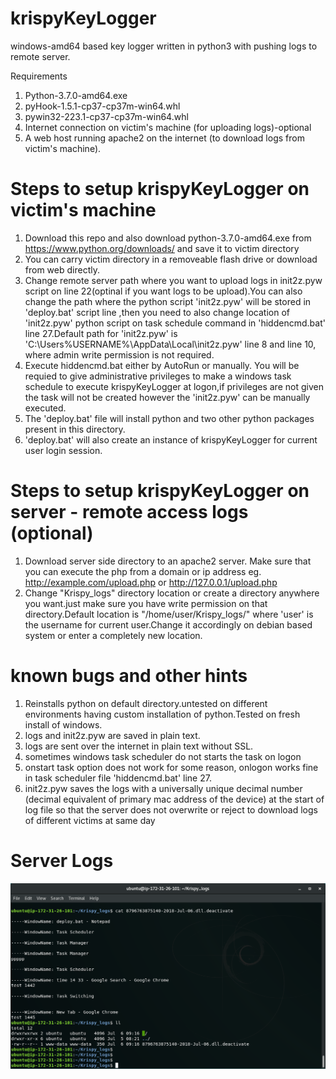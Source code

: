 # krispyKeyLogger
windows-amd64 based key logger written in python3 with pushing logs to remote server.

Requirements
1) Python-3.7.0-amd64.exe
2) pyHook-1.5.1-cp37-cp37m-win64.whl
3) pywin32-223.1-cp37-cp37m-win64.whl
4) Internet connection on victim's machine (for uploading logs)-optional
5) A web host running apache2 on the internet (to download logs from victim's machine).


# Steps to setup krispyKeyLogger on victim's machine
1) Download this repo and also download python-3.7.0-amd64.exe from https://www.python.org/downloads/ and save it to victim directory
2) You can carry victim directory in a removeable flash drive or download from web directly.
3) Change remote server path where you want to upload logs in init2z.pyw script on line 22(optinal if you want logs to be upload).You can also change the path where the python script 'init2z.pyw' will be stored in 'deploy.bat' script line ,then you need to also change location of 'init2z.pyw' python script on task schedule command in 'hiddencmd.bat' line 27.Default path for 'init2z.pyw' is 'C:\Users\%USERNAME%\AppData\Local\init2z.pyw' line 8 and line 10, where admin write permission is not required.
4) Execute hiddencmd.bat either by AutoRun or manually.
  You will be requied to give administrative privileges to make a windows task schedule to execute krispyKeyLogger at logon,if privileges are not given the task will not be created however the 'init2z.pyw' can be manually executed.
5) The 'deploy.bat' file will install python and two other python packages present in this directory.
6) 'deploy.bat' will also create an instance of krispyKeyLogger for current user login session.

# Steps to setup krispyKeyLogger on server - remote access logs (optional)
1) Download server side directory to an apache2 server. Make sure that you can execute the php from a domain or ip address
  eg. http://example.com/upload.php or http://127.0.0.1/upload.php
2) Change "Krispy_logs" directory location or create a directory anywhere you want.just make sure you have write permission on that directory.Default location is "/home/user/Krispy_logs/" where 'user' is the username for current user.Change it accordingly on debian based system or enter a completely new location.


# known bugs and other hints
1) Reinstalls python on default directory.untested on different environments having custom installation of python.Tested on fresh install of windows.
2) logs and init2z.pyw are saved in plain text.
3) logs are sent over the internet in plain text without SSL.
4) sometimes windows task scheduler do not starts the task on logon
5) onstart task option does not work for some reason, onlogon works fine in task scheduler file 'hiddencmd.bat' line 27.
6) init2z.pyw saves the logs with a universally unique decimal number (decimal equivalent of primary mac address of the device) at the start of log file so that the server does not overwrite or reject to download logs of different victims at same day


# Server Logs
![Alt text](https://raw.githubusercontent.com/zxcV32/krispyKeyLogger/master/Screenshot%20from%202018-07-06%2015-14-09.png?raw=true "Optional Title")

